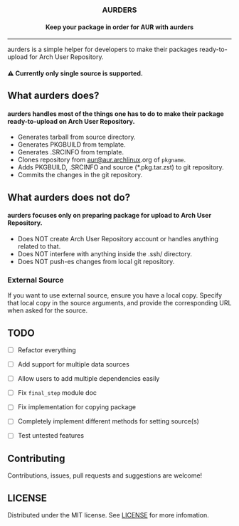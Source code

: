 <div align="center">
  <h3 align="center">AURDERS</h3>

  <h4 align="center">
    Keep your package in order for AUR with aurders
  </h4>
</div>

___

aurders is a simple helper for developers to make their packages
ready-to-upload for Arch User Repository.

#### ⚠️ Currently only single source is supported.

## What aurders does?

#### aurders handles most of the things one has to do to make their package ready-to-upload on Arch User Repository.

- Generates tarball from source directory.
- Generates PKGBUILD from template.
- Generates .SRCINFO from template.
- Clones repository from aur@aur.archlinux.​org of `pkgname`.
- Adds PKGBUILD, .SRCINFO and source (\*.pkg.tar.zst) to git repository.
- Commits the changes in the git repository.

## What aurders does not do?

#### aurders focuses only on preparing package for upload to Arch User Repository.

- Does NOT create Arch User Repository account or handles anything related to that.
- Does NOT interfere with anything inside the .ssh/ directory.
- Does NOT push-es changes from local git repository.

### External Source

If you want to use external source, ensure you have a local copy. Specify that
local copy in the source arguments, and provide the corresponding URL when
asked for the source.

## TODO
- [ ] Refactor everything
- [ ] Add support for multiple data sources
- [ ] Allow users to add multiple dependencies easily
- [ ] Fix `final_step` module doc
- [ ] Fix implementation for copying package
- [ ] Completely implement different methods for setting source(s)
- [ ] Test untested features


## Contributing
Contributions, issues, pull requests and suggestions are welcome!

## LICENSE
Distributed under the MIT license. See [LICENSE](./LICENSE) for more infomation.
